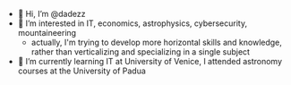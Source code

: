 - 👋 Hi, I’m @dadezz
- 👀 I’m interested in IT, economics, astrophysics, cybersecurity, mountaineering
  * actually, I'm trying to develop more horizontal skills and knowledge, rather than verticalizing and specializing in a single subject
- 🌱 I’m currently learning IT at University of Venice, I attended astronomy courses at the University of Padua
